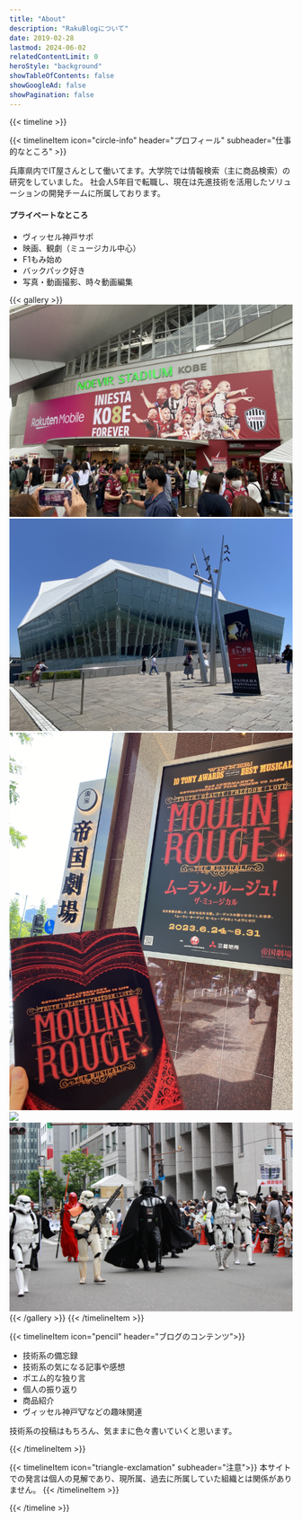 ```yaml
---
title: "About"
description: "RakuBlogについて"
date: 2019-02-28
lastmod: 2024-06-02
relatedContentLimit: 0
heroStyle: "background"
showTableOfContents: false
showGoogleAd: false
showPagination: false
---
```


{{< timeline >}}

{{< timelineItem icon="circle-info" header="プロフィール" subheader="仕事的なところ" >}}

<p>兵庫県内でIT屋さんとして働いてます。大学院では情報検索（主に商品検索）の研究をしていました。
社会人5年目で転職し、現在は先進技術を活用したソリューションの開発チームに所属しております。</p>

<h4>プライベートなところ</h4>

<ul>
    <li>ヴィッセル神戸サポ</li>
    <li>映画、観劇（ミュージカル中心）</li>
    <li>F1もみ始め</li>
    <li>バックパック好き</li>
    <li>写真・動画撮影、時々動画編集</li>
</ul>

{{< gallery >}}
  <img src="gallery-01.jpg" class="grid-w33" />
  <img src="gallery-02.jpg" class="grid-w33" />
  <img src="gallery-03.jpg" class="grid-w33" />
  <img src="gallery-04.jpg" class="grid-w33" />
  <img src="gallery-05.jpg" class="grid-w33" />
{{< /gallery >}}
{{< /timelineItem >}}

{{< timelineItem icon="pencil" header="ブログのコンテンツ">}}
<ul>
    <li>技術系の備忘録</li>
    <li>技術系の気になる記事や感想</li>
    <li>ポエム的な独り言</li>
    <li>個人の振り返り</li>
    <li>商品紹介</li>
    <li>ヴィッセル神戸🐮などの趣味関連</li>
</ul>

<p>技術系の投稿はもちろん、気ままに色々書いていくと思います。</p>

{{< /timelineItem >}}

{{< timelineItem icon="triangle-exclamation" subheader="注意">}}
本サイトでの発言は個人の見解であり、現所属、過去に所属していた組織とは関係がありません。
{{< /timelineItem >}}

{{< /timeline >}}
